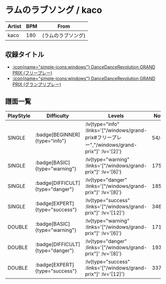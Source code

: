# ラムのラブソング / kaco

|Artist|BPM|From|
|------|---|----|
|kaco|180|(ラムのラブソング)|

## 収録タイトル

- [ :icon{name="simple-icons:windows"} DanceDanceRevolution GRAND PRIX (フリープレー)](/windows/grand-prix#フリープレー)
- [ :icon{name="simple-icons:windows"} DanceDanceRevolution GRAND PRIX (グランプリプレー)](/windows/grand-prix)

## 譜面一覧

|PlayStyle|Difficulty|Levels|Notes|Movie|
|---------|----------|------|-----|-----|
|SINGLE| :badge[BEGINNER]{type="info"} | :lv{type="info" :links='["/windows/grand-prix#フリープレー","/windows/grand-prix"]' :lv='[2]'} |54/4||
|SINGLE| :badge[BASIC]{type="warning"} | :lv{type="warning" :links='["/windows/grand-prix"]' :lv='[6]'} |175/17||
|SINGLE| :badge[DIFFICULT]{type="danger"} | :lv{type="danger" :links='["/windows/grand-prix"]' :lv='[8]'} |185/23||
|SINGLE| :badge[EXPERT]{type="success"} | :lv{type="success" :links='["/windows/grand-prix"]' :lv='[12]'} |346/9||
|DOUBLE| :badge[BASIC]{type="warning"} | :lv{type="warning" :links='["/windows/grand-prix"]' :lv='[6]'} |171/17||
|DOUBLE| :badge[DIFFICULT]{type="danger"} | :lv{type="danger" :links='["/windows/grand-prix"]' :lv='[8]'} |193/23||
|DOUBLE| :badge[EXPERT]{type="success"} | :lv{type="success" :links='["/windows/grand-prix"]' :lv='[12]'} |337/13||

